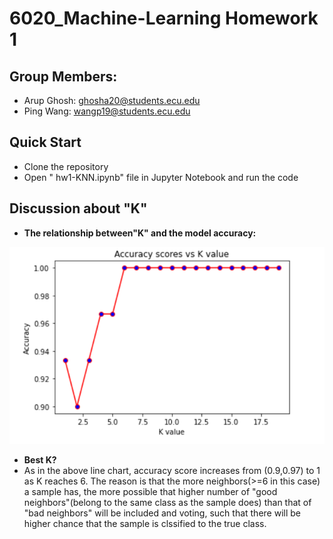 # 6020_Machine-Learning Homework 1
## Group Members:
- Arup Ghosh: ghosha20@students.ecu.edu
- Ping Wang: wangp19@students.ecu.edu
## Quick Start
- Clone the repository
- Open " hw1-KNN.ipynb" file in Jupyter Notebook and run the code
## Discussion about "K"
- **The relationship between"K" and the model accuracy:**

![Model accuracy VS K](images/line-chart.png) 

- **Best K?**
- As in the above line chart, accuracy score increases from (0.9,0.97) to 1 as K reaches 6. The reason is that the more neighbors(>=6 in this case) a sample has, the more possible that higher number of "good neighbors"(belong to the same class as the sample does) than that of "bad neighbors" will be included and voting, such that there will be higher chance that the sample is clssified to the true class.
